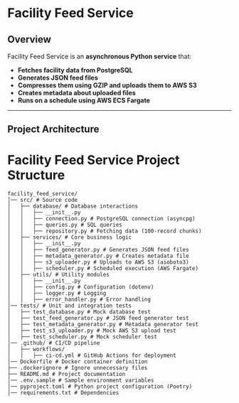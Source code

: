# Facility Feed Service

## Overview
Facility Feed Service is an **asynchronous Python service** that:
- **Fetches facility data from PostgreSQL**
- **Generates JSON feed files**
- **Compresses them using GZIP and uploads them to AWS S3**
- **Creates metadata about uploaded files**
- **Runs on a schedule using AWS ECS Fargate**

---

## **Project Architecture**

# Facility Feed Service Project Structure

```
facility_feed_service/ 
│── src/ # Source code 
│   ├── database/ # Database interactions 
│   │   ├── __init__.py 
│   │   ├── connection.py # PostgreSQL connection (asyncpg) 
│   │   ├── queries.py # SQL queries 
│   │   ├── repository.py # Fetching data (100-record chunks) 
│   ├── services/ # Core business logic 
│   │   ├── __init__.py 
│   │   ├── feed_generator.py # Generates JSON feed files 
│   │   ├── metadata_generator.py # Creates metadata file 
│   │   ├── s3_uploader.py # Uploads to AWS S3 (aioboto3) 
│   │   ├── scheduler.py # Scheduled execution (AWS Fargate) 
│   ├── utils/ # Utility modules 
│   │   ├── __init__.py 
│   │   ├── config.py # Configuration (dotenv) 
│   │   ├── logger.py # Logging 
│   │   ├── error_handler.py # Error handling 
│── tests/ # Unit and integration tests 
│   ├── test_database.py # Mock database test 
│   ├── test_feed_generator.py # JSON feed generator test 
│   ├── test_metadata_generator.py # Metadata generator test 
│   ├── test_s3_uploader.py # Mock AWS S3 upload test 
│   ├── test_scheduler.py # Mock scheduler test 
│── .github/ # CI/CD pipeline 
│   ├── workflows/ 
│   │   ├── ci-cd.yml # GitHub Actions for deployment 
│── Dockerfile # Docker container definition
├── .dockerignore # Ignore unnecessary files 
├── README.md # Project documentation 
│── .env.sample # Sample environment variables 
│── pyproject.toml # Python project configuration (Poetry) 
│── requirements.txt # Dependencies 

